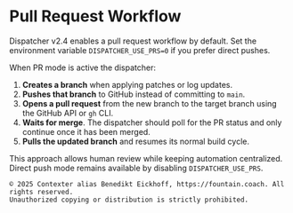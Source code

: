 # Pull Request Workflow

Dispatcher v2.4 enables a pull request workflow by default. Set the environment variable `DISPATCHER_USE_PRS=0` if you prefer direct pushes.

When PR mode is active the dispatcher:

1. **Creates a branch** when applying patches or log updates.
2. **Pushes that branch** to GitHub instead of committing to `main`.
3. **Opens a pull request** from the new branch to the target branch using the GitHub API or `gh` CLI.
4. **Waits for merge**. The dispatcher should poll for the PR status and only continue once it has been merged.
5. **Pulls the updated branch** and resumes its normal build cycle.

This approach allows human review while keeping automation centralized. Direct push mode remains available by disabling `DISPATCHER_USE_PRS`.


```
© 2025 Contexter alias Benedikt Eickhoff, https://fountain.coach. All rights reserved.
Unauthorized copying or distribution is strictly prohibited.
```
